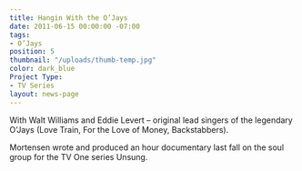 ```yaml
---
title: Hangin With the O’Jays
date: 2011-06-15 00:00:00 -07:00
tags:
- O’Jays
position: 5
thumbnail: "/uploads/thumb-temp.jpg"
color: dark_blue
Project Type:
- TV Series
layout: news-page
---
```


With Walt Williams and Eddie Levert – original lead singers of the legendary O’Jays (Love Train, For the Love of Money, Backstabbers).


Mortensen wrote and produced an hour documentary last fall on the soul group for the TV One series Unsung.
